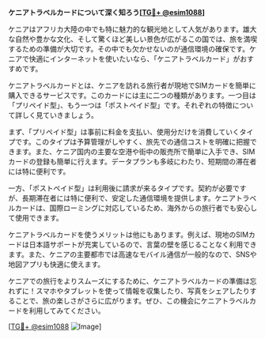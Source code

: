 **ケニアトラベルカードについて深く知ろう[[TG💪+ @esim1088](https://t.me/s/esim1088)]**

ケニアはアフリカ大陸の中でも特に魅力的な観光地として人気があります。雄大な自然や豊かな文化、そして驚くほど美しい景色が広がるこの国では、旅を満喫するための準備が大切です。その中でも欠かせないのが通信環境の確保です。ケニアで快適にインターネットを使いたいなら、「ケニアトラベルカード」がおすすめです。

ケニアトラベルカードとは、ケニアを訪れる旅行者が現地でSIMカードを簡単に購入できるサービスです。このカードには主に二つの種類があります。一つ目は「プリペイド型」、もう一つは「ポストペイド型」です。それぞれの特徴について詳しく見ていきましょう。

まず、「プリペイド型」は事前に料金を支払い、使用分だけを消費していくタイプです。このタイプは予算管理がしやすく、旅先での通信コストを明確に把握できます。また、ケニア国内の主要な空港や街中の販売所で簡単に入手でき、SIMカードの登録も簡単に行えます。データプランも多岐にわたり、短期間の滞在者には特に便利です。

一方、「ポストペイド型」は利用後に請求が来るタイプです。契約が必要ですが、長期滞在者には特に便利で、安定した通信環境を提供します。ケニアトラベルカードは、国際ローミングに対応しているため、海外からの旅行者でも安心して使用できます。

ケニアトラベルカードを使うメリットは他にもあります。例えば、現地のSIMカードは日本語サポートが充実しているので、言葉の壁を感じることなく利用できます。また、ケニアの主要都市では高速なモバイル通信が一般的なので、SNSや地図アプリも快適に使えます。

ケニアでの旅行をよりスムーズにするために、ケニアトラベルカードの準備は忘れずに！スマホやタブレットを使って情報を収集したり、写真をシェアしたりすることで、旅の楽しさがさらに広がります。ぜひ、この機会にケニアトラベルカードを利用してみてください。

[[TG💪+ @esim1088](https://t.me/s/esim1088) ![Image](https://i.postimg.cc/Y0z9fWf4/image.png)]